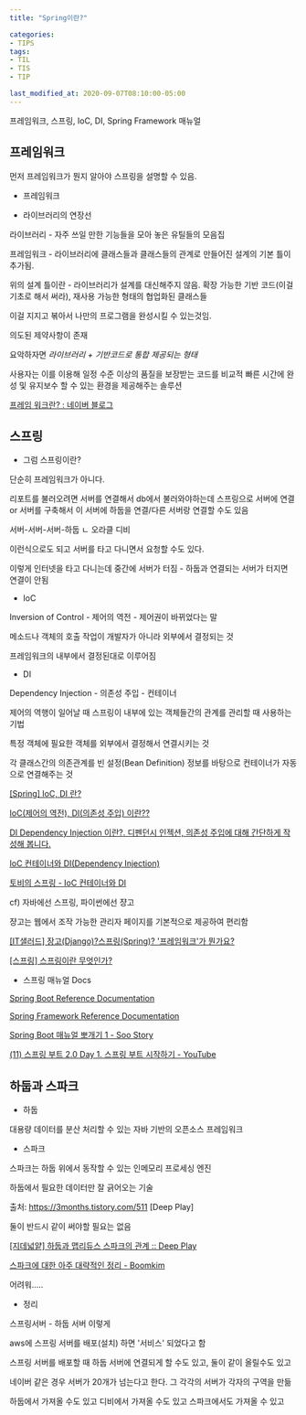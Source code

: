 ```yaml
---
title: "Spring이란?"

categories:
- TIPS
tags:
- TIL
- TIS
- TIP

last_modified_at: 2020-09-07T08:10:00-05:00
---
```


프레임워크, 스프링, IoC, DI, Spring Framework 매뉴얼

## 프레임워크

먼저 프레임워크가 뭔지 알아야 스프링을 설명할 수 있음.

* 프레임워크

- 라이브러리의 연장선

라이브러리 - 자주 쓰일 만한 기능들을 모아 놓은 유틸들의 모음집

프레임워크 - 라이브러리에 클래스들과 클래스들의 관계로 만들어진 설계의 기본 틀이 추가됨.

위의 설계 틀이란 - 라이브러리가 설계를 대신해주지 않음. 확장 가능한 기반 코드(이걸 기초로 해서 써라), 재사용 가능한 형태의 협업화된 클래스들

이걸 지지고 볶아서 나만의 프로그램을 완성시킬 수 있는것임.

의도된 제약사항이 존재

요악하자면 *라이브러리 + 기반코드로 통합 제공되는 형태*

사용자는 이를 이용해 일정 수준 이상의 품질을 보장받는 코드를 비교적 빠른 시간에 완성 및 유지보수 할 수 있는 환경을 제공해주는 솔루션

[프레임 워크란? : 네이버 블로그](http://blog.naver.com/PostView.nhn?blogId=sleepy1027&logNo=150085034164)


## 스프링

* 그럼 스프링이란?

단순히 프레임워크가 아니다.

리포트를 불러오려면 서버를 연결해서 db에서 불러와야하는데 스프링으로 서버에 연결 or 서버를 구축해서 이 서버에 하둡을 연결/다른 서버랑 연결할 수도 있음

서버-서버-서버-하둡
      ㄴ 오라클 디비
      
이런식으로도 되고 서버를 타고 다니면서 요청할 수도 있다.

이렇게 인터넷을 타고 다니는데 중간에 서버가 터짐 - 하둡과 연결되는 서버가 터지면 연결이 안됨

* IoC

Inversion of Control - 제어의 역전 - 제어권이 바뀌었다는 말

메소드나 객체의 호출 작업이 개발자가 아니라 외부에서 결정되는 것

프레임워크의 내부에서 결정된대로 이루어짐

* DI

Dependency Injection - 의존성 주입 - 컨테이너

제어의 역행이 일어날 때 스프링이 내부에 있는 객체들간의 관계를 관리할 때 사용하는 기법

특정 객체에 필요한 객체를 외부에서 결정해서 연결시키는 것

각 클래스간의 의존관계를 빈 설정(Bean Definition) 정보를 바탕으로 컨테이너가 자동으로 연결해주는 것


[[Spring] IoC, DI 란?](https://jobc.tistory.com/30)

[IoC(제어의 역전), DI(의존성 주입) 이란??](https://pks424.tistory.com/entry/IoC-DI%EB%9E%80)

[DI Dependency Injection 이란?. 디펜던시 인젝션, 의존성 주입에 대해 간단하게 작성해 봅니다.](https://medium.com/@jang.wangsu/di-dependency-injection-%EC%9D%B4%EB%9E%80-1b12fdefec4f)

[IoC 컨테이너와 DI(Dependency Injection)](https://dog-developers.tistory.com/12)

[토비의 스프링 - IoC 컨테이너와 DI](https://gunju-ko.github.io/toby-spring/2019/03/25/IoC-%EC%BB%A8%ED%85%8C%EC%9D%B4%EB%84%88%EC%99%80-DI.html)


cf) 자바에선 스프링, 파이썬에선 쟝고

쟝고는 웹에서 조작 가능한 관리자 페이지를 기본적으로 제공하여 편리함

[[IT샐러드] 장고(Django)?스프링(Spring)? '프레임워크'가 뭔가요?](https://it-ist.tistory.com/82)

[[스프링] 스프링이란 무엇인가?](https://12bme.tistory.com/157)


* 스프링 매뉴얼 Docs

[Spring Boot Reference Documentation](https://docs.spring.io/spring-boot/docs/current/reference/htmlsingle/#getting-started)

[Spring Framework Reference Documentation](https://docs.spring.io/spring/docs/3.1.x/spring-framework-reference/html/)

[Spring Boot 매뉴얼 뽀개기 1 - Soo Story](https://findstar.pe.kr/2018/05/02/start-spring-boot-1/)

[(11) 스프링 부트 2.0 Day 1. 스프링 부트 시작하기 - YouTube](https://www.youtube.com/watch?v=CnmTCMRTbxo&t=890s)


## 하둡과 스파크

* 하둡

대용량 데이터를 분산 처리할 수 있는 자바 기반의 오픈소스 프레임워크

* 스파크

스파크는 하둡 위에서 동작할 수 있는 인메모리 프로세싱 엔진

하둡에서 필요한 데이터만 잘 긁어오는 기술

출처: https://3months.tistory.com/511 [Deep Play]

둘이 반드시 같이 써야할 필요는 없음

[[지데넓얕] 하둡과 맵리듀스 스파크의 관계 :: Deep Play](https://3months.tistory.com/511)

[스파크에 대한 아주 대략적인 정리 - Boomkim](https://boomkim.github.io/2019/12/11/what-is-spark/)

어려워.....



* 정리

스프링서버 - 하둡 서버 이렇게 

aws에 스프링 서버를 배포(설치) 하면 '서비스' 되었다고 함

스프링 서버를 배포할 때 하둡 서버에 연결되게 할 수도 있고, 둘이 같이 올릴수도 있고

네이버 같은 경우 서버가 20개가 넘는다고 한다. 그 각각의 서버가 각자의 구역을 만듦

하둡에서 가져올 수도 있고 디비에서 가져올 수도 있고 스파크에서도 가져올 수 있고
